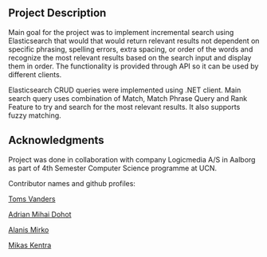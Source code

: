 <!-- ABOUT THE PROJECT -->
## Project Description
Main goal for the project was to implement incremental search using Elasticsearch that would that would return relevant results not dependent on specific phrasing, spelling errors, extra spacing, or order of the words and recognize the most relevant results based on the search input and display them in order. The functionality is provided through API so it can be used by different clients.

Elasticsearch CRUD queries were implemented using .NET client. Main search query uses combination of Match, Match Phrase Query and Rank Feature to try and search for the most relevant results. It also supports fuzzy matching.

<!-- CONTRIBUTORS -->
## Acknowledgments

Project was done in collaboration with company Logicmedia A/S in Aalborg as part of 4th Semester Computer Science programme at UCN.

Contributor names and github profiles:

[Toms Vanders](https://github.com/toms-vanders)

[Adrian Mihai Dohot](https://github.com/AlexanderADM)

[Alanis Mirko](https://github.com/alanismirko)

[Mikas Kentra](https://github.com/mikaske)
